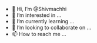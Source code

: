 - 👋 Hi, I’m @Shivmachhi
- 👀 I’m interested in ...
- 🌱 I’m currently learning ...
- 💞️ I’m looking to collaborate on ...
- 📫 How to reach me ...

<!---
Shivmachhi/Shivmachhi is a ✨ special ✨ repository because its `README.md` (this file) appears on your GitHub profile.
You can click the Preview link to take a look at your changes.
--->
